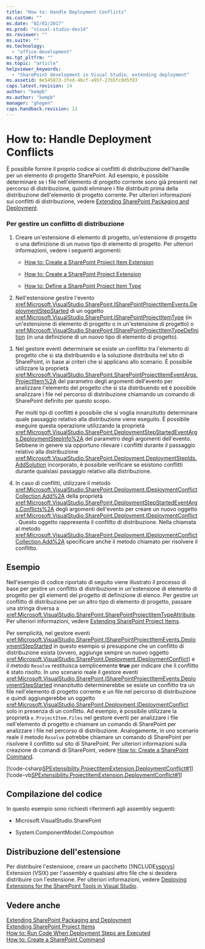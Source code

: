 ```yaml
---
title: "How to: Handle Deployment Conflicts"
ms.custom: ""
ms.date: "02/02/2017"
ms.prod: "visual-studio-dev14"
ms.reviewer: ""
ms.suite: ""
ms.technology: 
  - "office-development"
ms.tgt_pltfrm: ""
ms.topic: "article"
helpviewer_keywords: 
  - "SharePoint development in Visual Studio, extending deployment"
ms.assetid: 8e545873-3fed-46cf-a95f-27b5fc0d5f83
caps.latest.revision: 14
author: "kempb"
ms.author: "kempb"
manager: "ghogen"
caps.handback.revision: 13
---
```

# How to: Handle Deployment Conflicts
  È possibile fornire il proprio codice ai conflitti di distribuzione dell'handle per un elemento di progetto SharePoint.  Ad esempio, è possibile determinare se i file nell'elemento di progetto corrente sono già presenti nel percorso di distribuzione, quindi eliminare i file distribuiti prima della distribuzione dell'elemento di progetto corrente.  Per ulteriori informazioni sui conflitti di distribuzione, vedere [Extending SharePoint Packaging and Deployment](../sharepoint/extending-sharepoint-packaging-and-deployment.md).  
  
### Per gestire un conflitto di distribuzione  
  
1.  Creare un'estensione di elemento di progetto, un'estensione di progetto o una definizione di un nuovo tipo di elemento di progetto.  Per ulteriori informazioni, vedere i seguenti argomenti:  
  
    -   [How to: Create a SharePoint Project Item Extension](../sharepoint/how-to-create-a-sharepoint-project-item-extension.md)  
  
    -   [How to: Create a SharePoint Project Extension](../sharepoint/how-to-create-a-sharepoint-project-extension.md)  
  
    -   [How to: Define a SharePoint Project Item Type](../sharepoint/how-to-define-a-sharepoint-project-item-type.md)  
  
2.  Nell'estensione gestire l'evento <xref:Microsoft.VisualStudio.SharePoint.ISharePointProjectItemEvents.DeploymentStepStarted> di un oggetto <xref:Microsoft.VisualStudio.SharePoint.ISharePointProjectItemType> \(in un'estensione di elemento di progetto o in un'estensione di progetto\) o <xref:Microsoft.VisualStudio.SharePoint.ISharePointProjectItemTypeDefinition> \(in una definizione di un nuovo tipo di elemento di progetto\).  
  
3.  Nel gestore eventi determinare se esiste un conflitto tra l'elemento di progetto che si sta distribuendo e la soluzione distribuita nel sito di SharePoint, in base ai criteri che si applicano allo scenario.  È possibile utilizzare la proprietà <xref:Microsoft.VisualStudio.SharePoint.SharePointProjectItemEventArgs.ProjectItem%2A> del parametro degli argomenti dell'evento per analizzare l'elemento del progetto che si sta distribuendo ed è possibile analizzare i file nel percorso di distribuzione chiamando un comando di SharePoint definito per questo scopo.  
  
     Per molti tipi di conflitti è possibile che si voglia innanzitutto determinare quale passaggio relativo alla distribuzione viene eseguito.  È possibile eseguire questa operazione utilizzando la proprietà <xref:Microsoft.VisualStudio.SharePoint.DeploymentStepStartedEventArgs.DeploymentStepInfo%2A> del parametro degli argomenti dell'evento.  Sebbene in genere sia opportuno rilevare i conflitti durante il passaggio relativo alla distribuzione <xref:Microsoft.VisualStudio.SharePoint.Deployment.DeploymentStepIds.AddSolution> incorporato, è possibile verificare se esistono conflitti durante qualsiasi passaggio relativo alla distribuzione.  
  
4.  In caso di conflitti, utilizzare il metodo <xref:Microsoft.VisualStudio.SharePoint.Deployment.IDeploymentConflictCollection.Add%2A> della proprietà <xref:Microsoft.VisualStudio.SharePoint.DeploymentStepStartedEventArgs.Conflicts%2A> degli argomenti dell'evento per creare un nuovo oggetto <xref:Microsoft.VisualStudio.SharePoint.Deployment.IDeploymentConflict>.  Questo oggetto rappresenta il conflitto di distribuzione.  Nella chiamata al metodo <xref:Microsoft.VisualStudio.SharePoint.Deployment.IDeploymentConflictCollection.Add%2A> specificare anche il metodo chiamato per risolvere il conflitto.  
  
## Esempio  
 Nell'esempio di codice riportato di seguito viene illustrato il processo di base per gestire un conflitto di distribuzione in un'estensione di elemento di progetto per gli elementi del progetto di definizione di elenco.  Per gestire un conflitto di distribuzione per un altro tipo di elemento di progetto, passare una stringa diversa a <xref:Microsoft.VisualStudio.SharePoint.SharePointProjectItemTypeAttribute>.  Per ulteriori informazioni, vedere [Extending SharePoint Project Items](../sharepoint/extending-sharepoint-project-items.md).  
  
 Per semplicità, nel gestore eventi <xref:Microsoft.VisualStudio.SharePoint.ISharePointProjectItemEvents.DeploymentStepStarted> in questo esempio si presuppone che un conflitto di distribuzione esista \(ovvero, aggiunge sempre un nuovo oggetto <xref:Microsoft.VisualStudio.SharePoint.Deployment.IDeploymentConflict>\) e il metodo `Resolve` restituisca semplicemente **true** per indicare che il conflitto è stato risolto.  In uno scenario reale il gestore eventi <xref:Microsoft.VisualStudio.SharePoint.ISharePointProjectItemEvents.DeploymentStepStarted> innanzitutto determinerebbe se esiste un conflitto tra un file nell'elemento di progetto corrente e un file nel percorso di distribuzione e quindi aggiungerebbe un oggetto <xref:Microsoft.VisualStudio.SharePoint.Deployment.IDeploymentConflict> solo in presenza di un conflitto.  Ad esempio, è possibile utilizzare la proprietà `e.ProjectItem.Files` nel gestore eventi per analizzare i file nell'elemento di progetto e chiamare un comando di SharePoint per analizzare i file nel percorso di distribuzione.  Analogamente, in uno scenario reale il metodo `Resolve` potrebbe chiamare un comando di SharePoint per risolvere il conflitto sul sito di SharePoint.  Per ulteriori informazioni sulla creazione di comandi di SharePoint, vedere [How to: Create a SharePoint Command](../sharepoint/how-to-create-a-sharepoint-command.md).  
  
 [!code-csharp[SPExtensibility.ProjectItemExtension.DeploymentConflict#1](../snippets/csharp/VS_Snippets_OfficeSP/spextensibility.projectitemextension.deploymentconflict/cs/extension/deploymentconflictextension.cs#1)]
 [!code-vb[SPExtensibility.ProjectItemExtension.DeploymentConflict#1](../snippets/visualbasic/VS_Snippets_OfficeSP/spextensibility.projectitemextension.deploymentconflict/vb/extension/deploymentconflictextension.vb#1)]  
  
## Compilazione del codice  
 In questo esempio sono richiesti riferimenti agli assembly seguenti:  
  
-   Microsoft.VisualStudio.SharePoint  
  
-   System.ComponentModel.Composition  
  
## Distribuzione dell'estensione  
 Per distribuire l'estensione, creare un pacchetto [!INCLUDE[vsprvs](../sharepoint/includes/vsprvs-md.md)] Extension \(VSIX\) per l'assembly e qualsiasi altro file che si desidera distribuire con l'estensione.  Per ulteriori informazioni, vedere [Deploying Extensions for the SharePoint Tools in Visual Studio](../sharepoint/deploying-extensions-for-the-sharepoint-tools-in-visual-studio.md).  
  
## Vedere anche  
 [Extending SharePoint Packaging and Deployment](../sharepoint/extending-sharepoint-packaging-and-deployment.md)   
 [Extending SharePoint Project Items](../sharepoint/extending-sharepoint-project-items.md)   
 [How to: Run Code When Deployment Steps are Executed](../sharepoint/how-to-run-code-when-deployment-steps-are-executed.md)   
 [How to: Create a SharePoint Command](../sharepoint/how-to-create-a-sharepoint-command.md)  
  
  